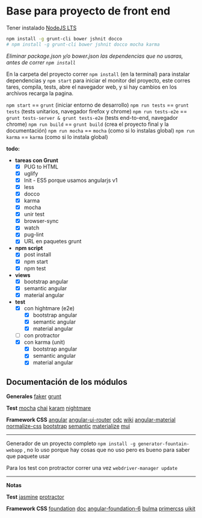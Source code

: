 # Base para proyecto de front end

Tener instalado [NodeJS LTS](www.nodejs.org)

```sh
npm install -g grunt-cli bower jshnit docco
# npm install -g grunt-cli bower jshnit docco mocha karma
```

*Eliminar package.json y/o bower.json las dependencias que no usaras, antes de correr `npm install`*

En la carpeta del proyecto correr `npm install` (en la terminal) para instalar dependencias y `npm start` para iniciar el monitor del proyecto, este corres tares, compila, tests, abre el navegador web, y si hay cambios en los archivos recarga la pagina.

`npm start` == `grunt` (iniciar entorno de desarrollo)
`npm run tests` == `grunt tests` (tests unitarios, navegador firefox y chrome)
`npm run tests-e2e` == `grunt tests-server & grunt tests-e2e` (tests end-to-end, navegador chrome)
`npm run build` == `grunt build` (crea el proyecto final y la documentación)
`npm run mocha` == `mocha` (como si lo instalas global)
`npm run karma` == `karma` (como si lo instala global)

__todo:__

- __tareas con Grunt__
  - [x] PUG to HTML
  - [x] uglify
  - [x] lnit - ES5 porque usamos angularjs v1
  - [x] less
  - [x] docco
  - [x] karma
  - [x] mocha
  - [x] unir test
  - [x] browser-sync
  - [x] watch
  - [x] pug-lint
  - [x] URL en paquetes grunt

- __npm script__
  - [x] post install
  - [x] npm start
  - [x] npm test

- __views__
  - [x] bootstrap angular
  - [x] semantic angular
  - [x] material angular

- __test__
  - [x] con hightmare (e2e)
    - [x] bootstrap angular
    - [x] semantic angular
    - [x] material angular
  - [ ] con protractor
  - [x] con karma (unit)
    - [x] bootstrap angular
    - [x] semantic angular
    - [x] material angular

## Documentación de los módulos

__Generales__
[faker](https://github.com/Marak/faker.js)
[grunt](https://gruntjs.com)

__Test__
[mocha](https://mochajs.org)
[chai](http://chaijs.com/)
[karam](https://github.com/karma-runner/karma)
[nightmare](https://github.com/segmentio/nightmare)

__Framework CSS__
[angular](http://www.angularjs.org)
[angular-ui-router](https://ui-router.github.io/ng1/) [odc](https://ui-router.github.io/ng1/docs/0.4.2/#/api) [wiki](https://github.com/angular-ui/ui-router/wiki)
[angular-material](http://www.material.angularjs.org)
[normalize-css](http://necolas.github.io/normalize.css/)
[bootstrap](http://www.getbootstrap.com)
[semantic](http://semantic-ui.com/)
[materialize](http://materializecss.com/)
[mui](https://www.muicss.com/)

---
Generador de un proyecto completo `npm install -g generator-fountain-webapp` , no lo uso porque hay cosas que no uso pero es bueno para saber que paquete usar

Para los test con protractor correr una vez `webdriver-manager update`

---
**Notas**

__Test__
[jasmine](https://jasmine.github.io)
[protractor](http://www.protractortest.org)

__Framework CSS__
[foundation](http://foundation.zurb.com/) [doc](http://foundation.zurb.com/sites/docs) [angular-foundation-6](http://circlingthesun.github.io/angular-foundation-6/)
[bulma](http://bulma.io/)
[primercss](http://primercss.io/)
[uikit](https://getuikit.com/)
